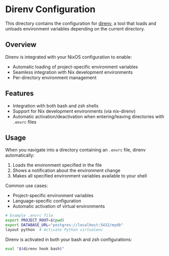 # Direnv Configuration

This directory contains the configuration for [direnv](https://direnv.net/), a tool that loads and unloads environment variables depending on the current directory.

## Overview

Direnv is integrated with your NixOS configuration to enable:

- Automatic loading of project-specific environment variables
- Seamless integration with Nix development environments
- Per-directory environment management

## Features

- Integration with both bash and zsh shells
- Support for Nix development environments (via nix-direnv)
- Automatic activation/deactivation when entering/leaving directories with `.envrc` files

## Usage

When you navigate into a directory containing an `.envrc` file, direnv automatically:

1. Loads the environment specified in the file
2. Shows a notification about the environment change
3. Makes all specified environment variables available to your shell

Common use cases:

- Project-specific environment variables
- Language-specific configuration
- Automatic activation of virtual environments

```bash
# Example .envrc file
export PROJECT_ROOT=$(pwd)
export DATABASE_URL="postgres://localhost:5432/mydb"
layout python  # Activate Python virtualenv
```

Direnv is activated in both your bash and zsh configurations:

```bash
eval "$(direnv hook bash)"
```
